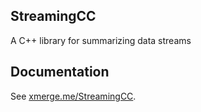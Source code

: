 StreamingCC
----------------------
A C++ library for summarizing data streams

## Documentation
See [xmerge.me/StreamingCC](http://xmerge.me/StreamingCC/).

